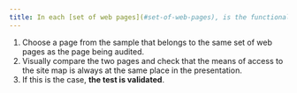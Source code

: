 ```yaml
---
title: In each [set of web pages](#set-of-web-pages), is the functionality to the [site map page](#site-map-page) always in the same relative order in the source code?
---
```


1. Choose a page from the sample that belongs to the same set of web pages as the page being audited.
2. Visually compare the two pages and check that the means of access to the site map is always at the same place in the presentation.
3. If this is the case, **the test is validated**.
